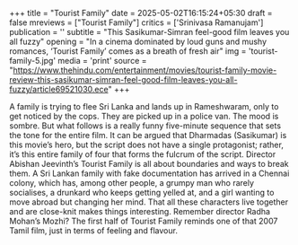+++
title = "Tourist Family"
date = 2025-05-02T16:15:24+05:30
draft = false
mreviews = ["Tourist Family"]
critics = ['Srinivasa Ramanujam']
publication = ''
subtitle = "This Sasikumar-Simran feel-good film leaves you all fuzzy"
opening = "In a cinema dominated by loud guns and mushy romances, ‘Tourist Family’ comes as a breath of fresh air"
img = 'tourist-family-5.jpg'
media = 'print'
source = "https://www.thehindu.com/entertainment/movies/tourist-family-movie-review-this-sasikumar-simran-feel-good-film-leaves-you-all-fuzzy/article69521030.ece"
+++

A family is trying to flee Sri Lanka and lands up in Rameshwaram, only to get noticed by the cops. They are picked up in a police van. The mood is sombre. But what follows is a really funny five-minute sequence that sets the tone for the entire film. It can be argued that Dharmadas (Sasikumar) is this movie’s hero, but the script does not have a single protagonist; rather, it’s this entire family of four that forms the fulcrum of the script. Director Abishan Jeevinth’s Tourist Family is all about boundaries and ways to break them. A Sri Lankan family with fake documentation has arrived in a Chennai colony, which has, among other people, a grumpy man who rarely socialises, a drunkard who keeps getting yelled at, and a girl wanting to move abroad but changing her mind. That all these characters live together and are close-knit makes things interesting. Remember director Radha Mohan’s Mozhi? The first half of Tourist Family reminds one of that 2007 Tamil film, just in terms of feeling and flavour.
